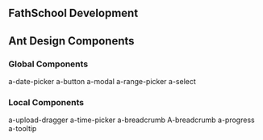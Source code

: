 ## FathSchool Development


## Ant Design Components

### Global Components
a-date-picker
a-button
a-modal
a-range-picker
a-select


### Local Components
a-upload-dragger
a-time-picker
a-breadcrumb
A-breadcrumb
a-progress
a-tooltip
